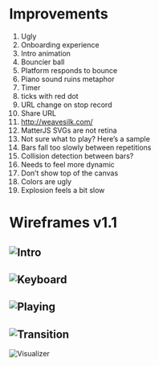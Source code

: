 # Improvements

1.	Ugly
2.	Onboarding experience
   1. Intro animation
3.	Bouncier ball
4.	Platform responds to bounce
5.	Piano sound ruins metaphor
6.	Timer
   1. ticks with red dot
7.	URL change on stop record
   1. Share URL
   2. http://weavesilk.com/
8.	MatterJS SVGs are not retina
9.	Not sure what to play? Here’s a sample
10. Bars fall too slowly between repetitions
   1. Collision detection between bars?
   2. Needs to feel more dynamic
11. Don’t show top of the canvas
12. Colors are ugly
13. Explosion feels a bit slow

# Wireframes v1.1

![Intro](http://i.imgur.com/UnWhTbc.jpg)
---
![Keyboard](http://i.imgur.com/YKyZtvx.jpg)
---
![Playing](http://i.imgur.com/qPTTeoL.jpg)
---
![Transition](http://i.imgur.com/PvpatXk.jpg)
---
![Visualizer](http://i.imgur.com/stAWFR7.jpg)
